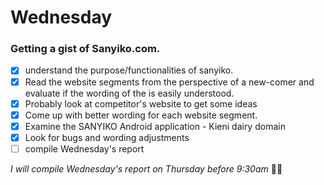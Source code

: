 # Wednesday

### Getting a gist of Sanyiko.com.
- [x] understand the purpose/functionalities of sanyiko.
- [x] Read the website segments from the perspective of a new-comer and evaluate if the wording of the is easily understood.
- [x] Probably look at competitor's website to get some ideas
- [x] Come up with better wording for each website segment.
- [x] Examine the SANYIKO Android application - Kieni dairy domain
- [x] Look for bugs and wording adjustments
- [ ] compile Wednesday's report

*I will compile Wednesday's report on Thursday before 9:30am*
✌🏽
